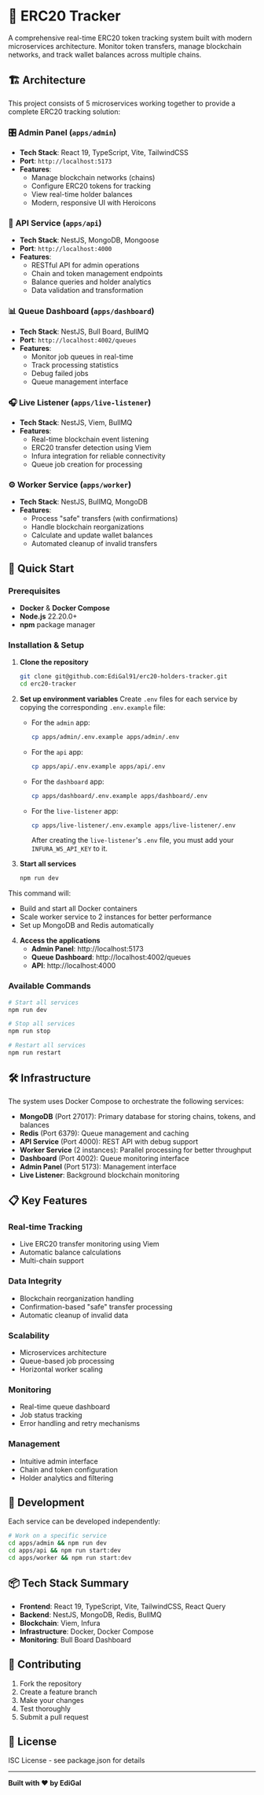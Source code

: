 # 🔗 ERC20 Tracker

A comprehensive real-time ERC20 token tracking system built with modern microservices architecture. Monitor token transfers, manage blockchain networks, and track wallet balances across multiple chains.

## 🏗️ Architecture

This project consists of 5 microservices working together to provide a complete ERC20 tracking solution:

### 🎛️ **Admin Panel** (`apps/admin`)

- **Tech Stack**: React 19, TypeScript, Vite, TailwindCSS
- **Port**: `http://localhost:5173`
- **Features**:
  - Manage blockchain networks (chains)
  - Configure ERC20 tokens for tracking
  - View real-time holder balances
  - Modern, responsive UI with Heroicons

### 🔌 **API Service** (`apps/api`)

- **Tech Stack**: NestJS, MongoDB, Mongoose
- **Port**: `http://localhost:4000`
- **Features**:
  - RESTful API for admin operations
  - Chain and token management endpoints
  - Balance queries and holder analytics
  - Data validation and transformation

### 📊 **Queue Dashboard** (`apps/dashboard`)

- **Tech Stack**: NestJS, Bull Board, BullMQ
- **Port**: `http://localhost:4002/queues`
- **Features**:
  - Monitor job queues in real-time
  - Track processing statistics
  - Debug failed jobs
  - Queue management interface

### 🎧 **Live Listener** (`apps/live-listener`)

- **Tech Stack**: NestJS, Viem, BullMQ
- **Features**:
  - Real-time blockchain event listening
  - ERC20 transfer detection using Viem
  - Infura integration for reliable connectivity
  - Queue job creation for processing

### ⚙️ **Worker Service** (`apps/worker`)

- **Tech Stack**: NestJS, BullMQ, MongoDB
- **Features**:
  - Process "safe" transfers (with confirmations)
  - Handle blockchain reorganizations
  - Calculate and update wallet balances
  - Automated cleanup of invalid transfers

## 🚀 Quick Start

### Prerequisites

- **Docker** & **Docker Compose**
- **Node.js** 22.20.0+
- **npm** package manager

### Installation & Setup

1.  **Clone the repository**

    ```bash
    git clone git@github.com:EdiGal91/erc20-holders-tracker.git
    cd erc20-tracker
    ```

2.  **Set up environment variables**
    Create `.env` files for each service by copying the corresponding `.env.example` file:
    - For the `admin` app:
      ```bash
      cp apps/admin/.env.example apps/admin/.env
      ```
    - For the `api` app:
      ```bash
      cp apps/api/.env.example apps/api/.env
      ```
    - For the `dashboard` app:
      ```bash
      cp apps/dashboard/.env.example apps/dashboard/.env
      ```
    - For the `live-listener` app:
      ```bash
      cp apps/live-listener/.env.example apps/live-listener/.env
      ```
      After creating the `live-listener`'s `.env` file, you must add your `INFURA_WS_API_KEY` to it.

3.  **Start all services**
    ```bash
    npm run dev
    ```

This command will:

- Build and start all Docker containers
- Scale worker service to 2 instances for better performance
- Set up MongoDB and Redis automatically

4. **Access the applications**
   - **Admin Panel**: http://localhost:5173
   - **Queue Dashboard**: http://localhost:4002/queues
   - **API**: http://localhost:4000

### Available Commands

```bash
# Start all services
npm run dev

# Stop all services
npm run stop

# Restart all services
npm run restart
```

## 🛠️ Infrastructure

The system uses Docker Compose to orchestrate the following services:

- **MongoDB** (Port 27017): Primary database for storing chains, tokens, and balances
- **Redis** (Port 6379): Queue management and caching
- **API Service** (Port 4000): REST API with debug support
- **Worker Service** (2 instances): Parallel processing for better throughput
- **Dashboard** (Port 4002): Queue monitoring interface
- **Admin Panel** (Port 5173): Management interface
- **Live Listener**: Background blockchain monitoring

## 📋 Key Features

### Real-time Tracking

- Live ERC20 transfer monitoring using Viem
- Automatic balance calculations
- Multi-chain support

### Data Integrity

- Blockchain reorganization handling
- Confirmation-based "safe" transfer processing
- Automatic cleanup of invalid data

### Scalability

- Microservices architecture
- Queue-based job processing
- Horizontal worker scaling

### Monitoring

- Real-time queue dashboard
- Job status tracking
- Error handling and retry mechanisms

### Management

- Intuitive admin interface
- Chain and token configuration
- Holder analytics and filtering

## 🔧 Development

Each service can be developed independently:

```bash
# Work on a specific service
cd apps/admin && npm run dev
cd apps/api && npm run start:dev
cd apps/worker && npm run start:dev
```

## 📦 Tech Stack Summary

- **Frontend**: React 19, TypeScript, Vite, TailwindCSS, React Query
- **Backend**: NestJS, MongoDB, Redis, BullMQ
- **Blockchain**: Viem, Infura
- **Infrastructure**: Docker, Docker Compose
- **Monitoring**: Bull Board Dashboard

## 🤝 Contributing

1. Fork the repository
2. Create a feature branch
3. Make your changes
4. Test thoroughly
5. Submit a pull request

## 📄 License

ISC License - see package.json for details

---

**Built with ❤️ by EdiGal**

